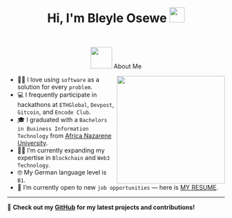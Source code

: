 <h1 align="center">Hi, I'm Bleyle Osewe <img src="https://media.giphy.com/media/hvRJCLFzcasrR4ia7z/giphy.gif" width="35"></h1>
<br>

<p align="center"> 
<picture><img src = "https://github.com/7oSkaaa/7oSkaaa/blob/main/Images/about_me.gif?raw=true" width = 50px></picture> About Me
</p>

<picture> <img align="right" src="https://github.com/7oSkaaa/7oSkaaa/blob/main/Images/Right_Side.gif?raw=true" width = 250px></picture>

- :technologist: I love using `software` as a solution for every `problem`.
- :computer: I frequently participate in hackathons at `ETHGlobal`, `Devpost`, `Gitcoin`, and `Encode Club`.
- :mortar_board: I graduated with a `Bachelors in Business Information Technology` from [Africa Nazarene University](https://www.anu.ac.ke/).
- :student: I’m currently expanding my expertise in `Blockchain` and `Web3 Technology`.
- :nerd_face: My German language level is `B1`.
- :rocket: I’m currently open to new `job opportunities` — here is [MY RESUME]().

---

🚀 **Check out my [GitHub](https://github.com/BleyleOsewe) for my latest projects and contributions!**
